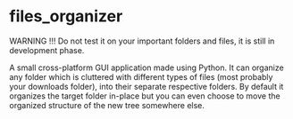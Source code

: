 # files_organizer

WARNING !!! 
Do not test it on your important folders and files, it is still in development phase.

A small cross-platform GUI application made using Python. 
It can organize any folder which is cluttered with different types of files (most probably your downloads folder), into their separate respective folders. By default it organizes the target folder in-place but you can even choose to move the organized structure of the new tree somewhere else.
